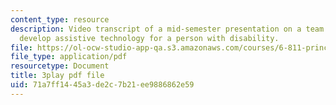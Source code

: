 ```yaml
---
content_type: resource
description: Video transcript of a mid-semester presentation on a team project to
  develop assistive technology for a person with disability.
file: https://ol-ocw-studio-app-qa.s3.amazonaws.com/courses/6-811-principles-and-practice-of-assistive-technology-fall-2014/71a7ff1445a3de2c7b21ee9886862e59_EWjWv1YBB7A.pdf
file_type: application/pdf
resourcetype: Document
title: 3play pdf file
uid: 71a7ff14-45a3-de2c-7b21-ee9886862e59
---
```

